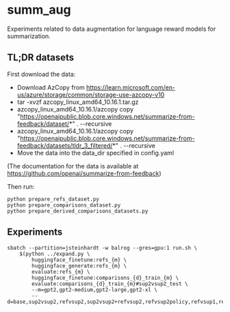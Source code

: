 # summ_aug

Experiments related to data augmentation for language reward models for summarization.

## TL;DR datasets

First download the data:

* Download AzCopy from https://learn.microsoft.com/en-us/azure/storage/common/storage-use-azcopy-v10
* tar -xvzf azcopy_linux_amd64_10.16.1.tar.gz
* azcopy_linux_amd64_10.16.1/azcopy copy "https://openaipublic.blob.core.windows.net/summarize-from-feedback/dataset/*" . --recursive
* azcopy_linux_amd64_10.16.1/azcopy copy "https://openaipublic.blob.core.windows.net/summarize-from-feedback/datasets/tldr_3_filtered/*" . --recursive
* Move the data into the data_dir specified in config.yaml

(The documentation for the data is available at https://github.com/openai/summarize-from-feedback)

Then run:

```
python prepare_refs_dataset.py
python prepare_comparisons_dataset.py
python prepare_derived_comparisons_datasets.py
```

## Experiments

```
sbatch --partition=jsteinhardt -w balrog --gres=gpu:1 run.sh \
	$(python ../expand.py \
		huggingface_finetune:refs_{m} \
		huggingface_generate:refs_{m} \
		evaluate:refs_{m} \
		huggingface_finetune:comparisons_{d}_train_{m} \
		evaluate:comparisons_{d}_train_{m}#sup2vsup2_test \
		--m=gpt2,gpt2-medium,gpt2-large,gpt2-xl \
		--d=base,sup2vsup2,refvsup2,sup2vsup2+refvsup2,refvsup2policy,refvsup1,refvsup1policy,refvdup,refvdup8k,refvdrop,refvdrop8k)
```